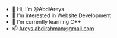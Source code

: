 - 👋 Hi, I’m @AbdiAreys
- 👀 I’m interested in Website Development
- 🌱 I’m currently learning C++
- 📫 Areys.abdirahman@gmail.com
